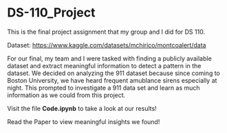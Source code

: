 # DS-110_Project
This is the final project assignment that my group and I did for DS 110.

Dataset: https://www.kaggle.com/datasets/mchirico/montcoalert/data

For our final, my team and I were tasked with finding a publicly available dataset and extract meaningful information to detect a pattern in the dataset. We decided on analyzing the 911 dataset because since coming to Boston University, we have heard frequent amublance sirens especially at night. This prompted to investigate a 911 data set and learn as much information as we could from this project.

Visit the file **Code.ipynb** to take a look at our results!

Read the Paper to view meaningful insights we found!
